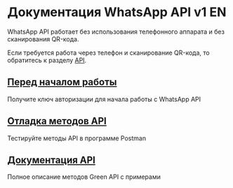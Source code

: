 # Документация WhatsApp API v1 EN

WhatsApp API работает без использования телефонного аппарата и без сканирования QR-кода.

Если требуется работа через телефон и сканирование QR-кода, то обратитесь к разделу [API](/docs/index.html). 

## [Перед началом работы](before-start.md)
Получите ключ авторизации для начала работы с WhatsApp API

## [Отладка методов API](postman-collection.md)
Тестируйте методы API в программе Postman

## [Документация API](api/index.md)
Полное описание методов Green API с примерами